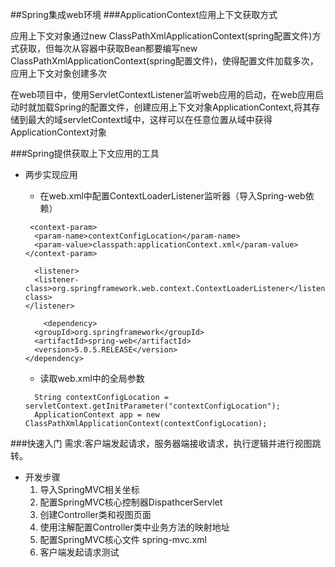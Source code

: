##Spring集成web环境
###ApplicationContext应用上下文获取方式

  应用上下文对象通过new ClassPathXmlApplicationContext(spring配置文件)方式获取，但每次从容器中获取Bean都要编写new ClassPathXmlApplicationContext(spring配置文件)，使得配置文件加载多次，应用上下文对象创建多次  

  
  在web项目中，使用ServletContextListener监听web应用的启动，在web应用启动时就加载Spring的配置文件，创建应用上下文对象ApplicationContext,将其存储到最大的域servletContext域中，这样可以在任意位置从域中获得ApplicationContext对象
  

###Spring提供获取上下文应用的工具
* 两步实现应用
  * 在web.xml中配置ContextLoaderListener监听器（导入Spring-web依赖）
  ```
   <context-param>
    <param-name>contextConfigLocation</param-name>
    <param-value>classpath:applicationContext.xml</param-value>
  </context-param>
  
    <listener>
    <listener-class>org.springframework.web.context.ContextLoaderListener</listener-class>
  </listener>
  ```
  
  
  ```
      <dependency>
    <groupId>org.springframework</groupId>
    <artifactId>spring-web</artifactId>
    <version>5.0.5.RELEASE</version>
  </dependency>
  ```

  * 读取web.xml中的全局参数
  ```
    String contextConfigLocation = servletContext.getInitParameter("contextConfigLocation");
    ApplicationContext app = new ClassPathXmlApplicationContext(contextConfigLocation);
  ```

###快速入门
需求:客户端发起请求，服务器端接收请求，执行逻辑并进行视图跳转。 
* 开发步骤
  1. 导入SpringMVC相关坐标 
  2. 配置SpringMVC核心控制器DispathcerServlet 
  3. 创建Controller类和视图页面 
  4. 使用注解配置Controller类中业务方法的映射地址 
  5. 配置SpringMVC核心文件 spring-mvc.xml 
  6. 客户端发起请求测试
  
